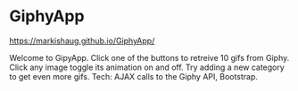 # GiphyApp

https://markishaug.github.io/GiphyApp/

Welcome to GipyApp. Click one of the buttons to retreive 10 gifs from Giphy. Click any image toggle its animation on and off. Try adding a new category to get even more gifs. Tech: AJAX calls to the Giphy API, Bootstrap.
